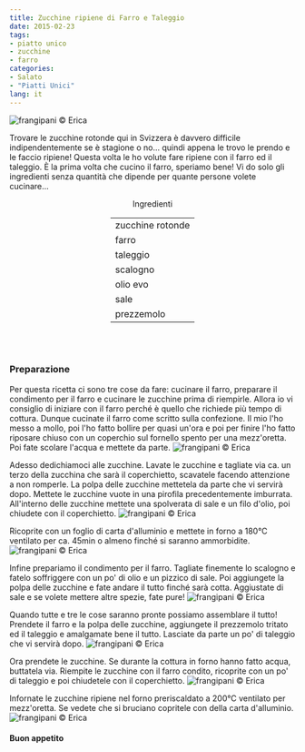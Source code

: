 ```yaml
---
title: Zucchine ripiene di Farro e Taleggio
date: 2015-02-23
tags:
- piatto unico
- zucchine
- farro
categories:
- Salato
- "Piatti Unici"
lang: it
---
```

![](header.jpg "frangipani © Erica")

Trovare le zucchine rotonde qui in Svizzera è davvero difficile indipendentemente se è stagione o no... quindi appena le trovo le prendo e le faccio ripiene! Questa volta le ho volute fare ripiene con il farro ed il taleggio. È la prima volta che cucino il farro, speriamo bene! Vi do solo gli ingredienti senza quantità che dipende per quante persone volete cucinare...


<div id="wrapper" style="text-align: center">
  <div id="yourdiv" style="display: inline-block;">
    <div class="ingredients">
      <div class="ingredients-title">Ingredienti</div>
      <table>
        <tbody>
          <tr>
            <td>zucchine rotonde</td>
          </tr>
          <tr>
            <td>farro</td>
          </tr>
          <tr>
            <td>taleggio</td>
          </tr>
          <tr>
            <td>scalogno</td>
          </tr>
          <tr>
            <td>olio evo</td>
          </tr>
          <tr>
            <td>sale</td>
          </tr>
          <tr>
            <td>prezzemolo</td>
          </tr>
        </tbody>
      </table>
      <br></br>
    </div>
  </div>
</div>


<h3>
  <font color="grey">
    <i class="fa fa-cogs"></i>
  </font> Preparazione
</h3>

Per questa ricetta ci sono tre cose da fare: cucinare il farro, preparare il condimento per il farro e cucinare le zucchine prima di riempirle. Allora io vi consiglio di iniziare con il farro perché è quello che richiede più tempo di cottura.
Dunque cucinate il farro come scritto sulla confezione. Il mio l'ho messo a mollo, poi l'ho fatto bollire per quasi un'ora e poi per finire l'ho fatto riposare chiuso con un coperchio sul fornello spento per una mezz'oretta. Poi fate scolare l'acqua e mettete da parte.
![](farro.jpg "frangipani © Erica")

Adesso dedichiamoci alle zucchine. Lavate le zucchine e tagliate via ca. un terzo della zucchina che sarà il coperchietto, scavatele facendo attenzione a non romperle. La polpa delle zucchine mettetela da parte che vi servirà dopo. Mettete le zucchine vuote in una pirofila precedentemente imburrata. All'interno delle zucchine mettete una spolverata di sale e un filo d'olio, poi chiudete con il coperchietto.
![](zucchinecrude.jpg "frangipani © Erica")

Ricoprite con un foglio di carta d'alluminio e mettete in forno a 180°C ventilato per ca. 45min o almeno finché si saranno ammorbidite.
![](zucchinecotte.jpg "frangipani © Erica")

Infine prepariamo il condimento per il farro. Tagliate finemente lo scalogno e fatelo soffriggere con un po' di olio e un pizzico di sale. Poi aggiungete la polpa delle zucchine e fate andare il tutto finché sarà cotta. Aggiustate di sale e se volete mettere altre spezie, fate pure!
![](condimento.jpg "frangipani © Erica")

Quando tutte e tre le cose saranno pronte possiamo assemblare il tutto! Prendete il farro e la polpa delle zucchine, aggiungete il prezzemolo tritato ed il taleggio e amalgamate bene il tutto. Lasciate da parte un po' di taleggio che vi servirà dopo.
![](farrocondito.jpg "frangipani © Erica")

Ora prendete le zucchine. Se durante la cottura in forno hanno fatto acqua, buttatela via. Riempite le zucchine con il farro condito, ricoprite con un po' di taleggio e poi chiudetele con il coperchietto.
![](teglia.jpg "frangipani © Erica")

Infornate le zucchine ripiene nel forno preriscaldato a 200°C ventilato per mezz'oretta. Se vedete che si bruciano copritele con della carta d'alluminio.
![](risultato.jpg "frangipani © Erica")

<h4>Buon appetito
  <font color="red">
    <i class="fa fa-smile-o"></i>
  </font>
</h4>
